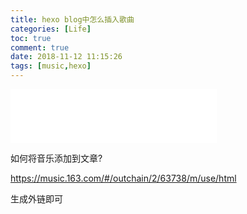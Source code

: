 ```yaml
---
title: hexo blog中怎么插入歌曲
categories: [Life]
toc: true
comment: true
date: 2018-11-12 11:15:26
tags: [music,hexo]
---
```




<iframe frameborder="no" border="0" marginwidth="0" marginheight="0" width=330 height=86 src="//music.163.com/outchain/player?type=2&id=63738&auto=1&height=66"></iframe>

<!--more-->



如何将音乐添加到文章?

https://music.163.com/#/outchain/2/63738/m/use/html

生成外链即可

